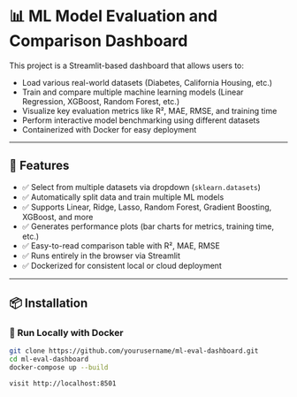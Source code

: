 # 📊 ML Model Evaluation and Comparison Dashboard

This project is a Streamlit-based dashboard that allows users to:
- Load various real-world datasets (Diabetes, California Housing, etc.)
- Train and compare multiple machine learning models (Linear Regression, XGBoost, Random Forest, etc.)
- Visualize key evaluation metrics like R², MAE, RMSE, and training time
- Perform interactive model benchmarking using different datasets
- Containerized with Docker for easy deployment

---

## 🚀 Features

- ✅ Select from multiple datasets via dropdown (`sklearn.datasets`)
- ✅ Automatically split data and train multiple ML models
- ✅ Supports Linear, Ridge, Lasso, Random Forest, Gradient Boosting, XGBoost, and more
- ✅ Generates performance plots (bar charts for metrics, training time, etc.)
- ✅ Easy-to-read comparison table with R², MAE, RMSE
- ✅ Runs entirely in the browser via Streamlit
- ✅ Dockerized for consistent local or cloud deployment

---

## 📦 Installation

### 🔧 Run Locally with Docker

```bash
git clone https://github.com/yourusername/ml-eval-dashboard.git
cd ml-eval-dashboard
docker-compose up --build

visit http://localhost:8501
